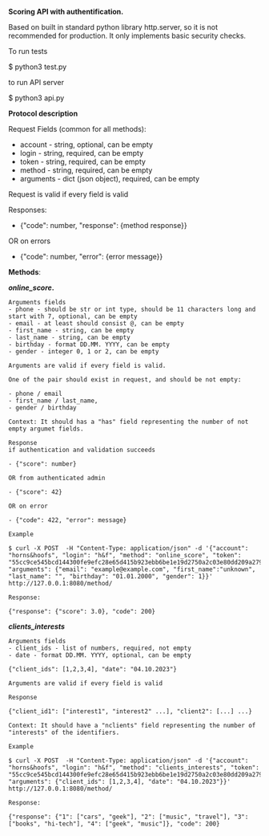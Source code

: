 **Scoring API with authentification.**

Based on built in standard python library http.server, so it is not recommended for production. It only implements basic security checks.

To run tests

$ python3 test.py

to run API server

$ python3 api.py

**Protocol description**

Request
Fields (common for all methods):
- account - string, optional, can be empty
- login - string, required, can be empty
- token - string, required, can be empty
- method - string, required, can be empty
- arguments - dict (json object), required, can be empty

Request is valid if every field is valid

Responses:

- {"code": number, "response": {method response}}

OR on errors

- {"code": number, "error": {error message}}

**Methods**:

**_online_score_.**

    Arguments fields
    - phone - should be str or int type, should be 11 characters long and start with 7, optional, can be empty
    - email - at least should consist @, can be empty
    - first_name - string, can be empty
    - last_name - string, can be empty
    - birthday - format DD.MM. YYYY, can be empty
    - gender - integer 0, 1 or 2, can be empty

    Arguments are valid if every field is valid. 

    One of the pair should exist in request, and should be not empty:

    - phone / email
    - first_name / last_name,
    - gender / birthday

    Context: It should has a "has" field representing the number of not empty argumet fields.

    Response
    if authentication and validation succeeds

    - {"score": number}

    OR from authenticated admin

    - {"score": 42}

    OR on error

    - {"code": 422, "error": message}

    Example

    $ curl -X POST  -H "Content-Type: application/json" -d '{"account": "horns&hoofs", "login": "h&f", "method": "online_score", "token": "55cc9ce545bcd144300fe9efc28e65d415b923ebb6be1e19d2750a2c03e80dd209a27954dca045e5bb12418e7d89b6d718a9e35af34e14e1d5bcd5a08f21fc95", "arguments": {"email": "example@example.com", "first_name":"unknown", "last_name": "", "birthday": "01.01.2000", "gender": 1}}' http://127.0.0.1:8080/method/

    Response:

    {"response": {"score": 3.0}, "code": 200}


**_clients_interests_**

    Arguments fields
    - client_ids - list of numbers, required, not empty
    - date - format DD.MM. YYYY, optional, can be empty

    {"client_ids": [1,2,3,4], "date": "04.10.2023"}

    Arguments are valid if every field is valid

    Response

    {"client_id1": ["interest1", "interest2" ...], "client2": [...] ...}

    Context: It should have a "nclients" field representing the number of "interests" of the identifiers.

    Example

    $ curl -X POST  -H "Content-Type: application/json" -d '{"account": "horns&hoofs", "login": "h&f", "method": "clients_interests", "token": "55cc9ce545bcd144300fe9efc28e65d415b923ebb6be1e19d2750a2c03e80dd209a27954dca045e5bb12418e7d89b6d718a9e35af34e14e1d5bcd5a08f21fc95", "arguments": {"client_ids": [1,2,3,4], "date": "04.10.2023"}}' http://127.0.0.1:8080/method/

    Response:

    {"response": {"1": ["cars", "geek"], "2": ["music", "travel"], "3": ["books", "hi-tech"], "4": ["geek", "music"]}, "code": 200}

